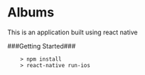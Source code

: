 # Albums
This is an application built using react native

###Getting Started###


```
	> npm install
	> react-native run-ios
```
